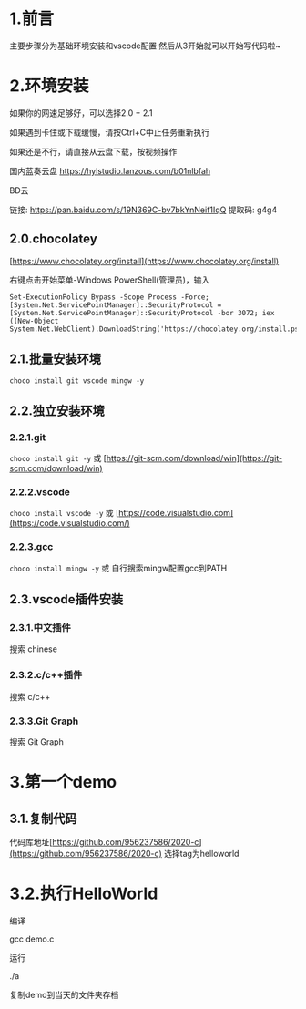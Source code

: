 # 1.前言
主要步骤分为基础环境安装和vscode配置
然后从3开始就可以开始写代码啦~

# 2.环境安装
如果你的网速足够好，可以选择2.0 + 2.1

如果遇到卡住或下载缓慢，请按Ctrl+C中止任务重新执行

如果还是不行，请直接从云盘下载，按视频操作

国内蓝奏云盘 https://hylstudio.lanzous.com/b01nlbfah

BD云

链接: https://pan.baidu.com/s/19N369C-bv7bkYnNeif1IqQ 
提取码: g4g4 
## 2.0.chocolatey 
[https://www.chocolatey.org/install](https://www.chocolatey.org/install)

右键点击开始菜单-Windows PowerShell(管理员)，输入
```
Set-ExecutionPolicy Bypass -Scope Process -Force; [System.Net.ServicePointManager]::SecurityProtocol = [System.Net.ServicePointManager]::SecurityProtocol -bor 3072; iex ((New-Object System.Net.WebClient).DownloadString('https://chocolatey.org/install.ps1'))
```
## 2.1.批量安装环境
`choco install git vscode mingw -y`
## 2.2.独立安装环境
### 2.2.1.git
`choco install git -y`
或
[https://git-scm.com/download/win](https://git-scm.com/download/win)
### 2.2.2.vscode
`choco install vscode -y`
或
[https://code.visualstudio.com](https://code.visualstudio.com/)
### 2.2.3.gcc
`choco install mingw -y`
或
自行搜索mingw配置gcc到PATH

## 2.3.vscode插件安装
### 2.3.1.中文插件
搜索 chinese
### 2.3.2.c/c++插件
搜索 c/c++
### 2.3.3.Git Graph
搜索 Git Graph

# 3.第一个demo
## 3.1.复制代码
代码库地址[https://github.com/956237586/2020-c](https://github.com/956237586/2020-c)
选择tag为helloworld
# 3.2.执行HelloWorld
编译

gcc demo.c

运行

./a

复制demo到当天的文件夹存档
